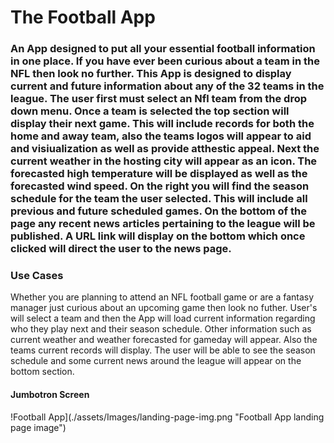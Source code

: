 # The Football App
### An App designed to put all your essential football information in one place. If you have ever been curious about a team in the NFL then look no further. This App is designed to display current and future information about any of the 32 teams in the league. The user first must select an Nfl team from the drop down menu. Once a team is selected the top section will display their next game. This will include records for both the home and away team, also the teams logos will appear to aid and visiualization as well as provide atthestic appeal. Next the current weather in the hosting city will appear as an icon. The forecasted high temperature will be displayed as well as the forecasted wind speed. On the right you will find the season schedule for the team the user selected. This will include all previous and future scheduled games. On the bottom of the page any recent news articles pertaining to the league will be published. A URL link will display on the bottom which once clicked will direct the user to the news page.


### Use Cases
Whether you are planning to attend an NFL football game or are a fantasy manager just curious about an upcoming game then look no futher. User's will select a team and then the App will load current information regarding who they play next and their season schedule. Other information such as current weather and weather forecasted for gameday will appear. Also the teams current records will display. The user will be able to see the season schedule and some current news around the league will appear on the bottom section. 

#### Jumbotron Screen 
!Football App](./assets/Images/landing-page-img.png "Football App landing page image")

